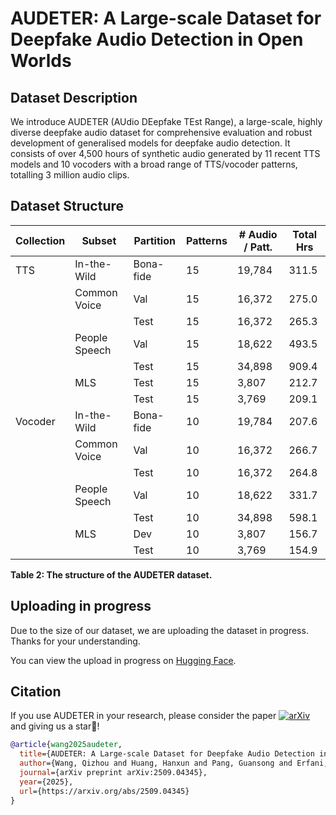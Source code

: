 # AUDETER: A Large-scale Dataset for Deepfake Audio Detection in Open Worlds

## Dataset Description

We introduce AUDETER (AUdio DEepfake TEst Range), a large-scale, highly diverse deepfake audio dataset for comprehensive evaluation and robust development of generalised models for deepfake audio detection. It consists of over 4,500 hours of synthetic audio generated by 11 recent TTS models and 10 vocoders with a broad range of TTS/vocoder patterns, totalling 3 million audio clips.

## Dataset Structure

| Collection | Subset | Partition | Patterns | # Audio / Patt. | Total Hrs |
|------------|--------|-----------|----------|-----------------|-----------|
| TTS | In-the-Wild | Bona-fide | 15 | 19,784 | 311.5 |
|     | Common Voice | Val | 15 | 16,372 | 275.0 |
|     |              | Test | 15 | 16,372 | 265.3 |
|     | People Speech | Val | 15 | 18,622 | 493.5 |
|     |              | Test | 15 | 34,898 | 909.4 |
|     | MLS | Test | 15 | 3,807 | 212.7 |
|     |     | Test | 15 | 3,769 | 209.1 |
| Vocoder | In-the-Wild | Bona-fide | 10 | 19,784 | 207.6 |
|         | Common Voice | Val | 10 | 16,372 | 266.7 |
|         |              | Test | 10 | 16,372 | 264.8 |
|         | People Speech | Val | 10 | 18,622 | 331.7 |
|         |              | Test | 10 | 34,898 | 598.1 |
|         | MLS | Dev | 10 | 3,807 | 156.7 |
|         |     | Test | 10 | 3,769 | 154.9 |

**Table 2: The structure of the AUDETER dataset.**

## Uploading in progress
Due to the size of our dataset, we are uploading the dataset in progress. Thanks for your understanding.

You can view the upload in progress on [Hugging Face](https://huggingface.co/datasets/wqz995/AUDETER).

## Citation
If you use AUDETER in your research, please consider the paper [![arXiv](https://img.shields.io/badge/arXiv-2509.04345-b31b1b.svg)](https://arxiv.org/abs/2509.04345) and giving us a star🌟!

```bibtex
@article{wang2025audeter,
  title={AUDETER: A Large-scale Dataset for Deepfake Audio Detection in Open Worlds},
  author={Wang, Qizhou and Huang, Hanxun and Pang, Guansong and Erfani, Sarah and Leckie, Christopher},
  journal={arXiv preprint arXiv:2509.04345},
  year={2025},
  url={https://arxiv.org/abs/2509.04345}
}
```
